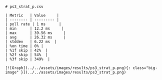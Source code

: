 
    # ps3_strat_p.csv

    | Metric   | Value     |
    | -------- | --------- |
    | poll rate | 1 ms      |
    | min      | 12.2 ms     |
    | max      | 39.56 ms     |
    | avg      | 26.32 ms     |
    | stddev   | 6.22 ms  |
    | %on time | 0% |
    | %1f skip | 42%  |
    | %2f skip | 54%  |
    | %3f skip | 349%  |

    [![Graph](../../assets/images/results/ps3_strat_p.png){: class="big-image" }](../../assets/images/results/ps3_strat_p.png)

    